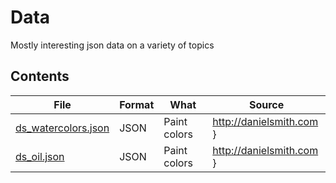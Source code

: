 # Data

Mostly interesting json data on a variety of topics

## Contents

| File | Format | What | Source |
|------|--------|------|--------|
| [ds_watercolors.json](../blob/master/ds_watercolors.json) | JSON | Paint colors | http://danielsmith.com } |
| [ds_oil.json](../blob/master/ds_oil.json) | JSON | Paint colors | http://danielsmith.com } |

